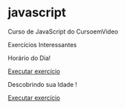 # javascript
 Curso de JavaScript do CursoemVideo

Exercícios Interessantes

<p>Horário do Dia!</p>
 <p><a href="https://rmrgomes.github.io/javascript/exercicios/aula12ex/ex014/modelo.html">Executar exercício</a></p>

<p>Descobrindo sua Idade !</p>
 <a href="https://rmrgomes.github.io/javascript/exercicios/aula12ex/ex015/modelo.html">Executar exercício</a>
